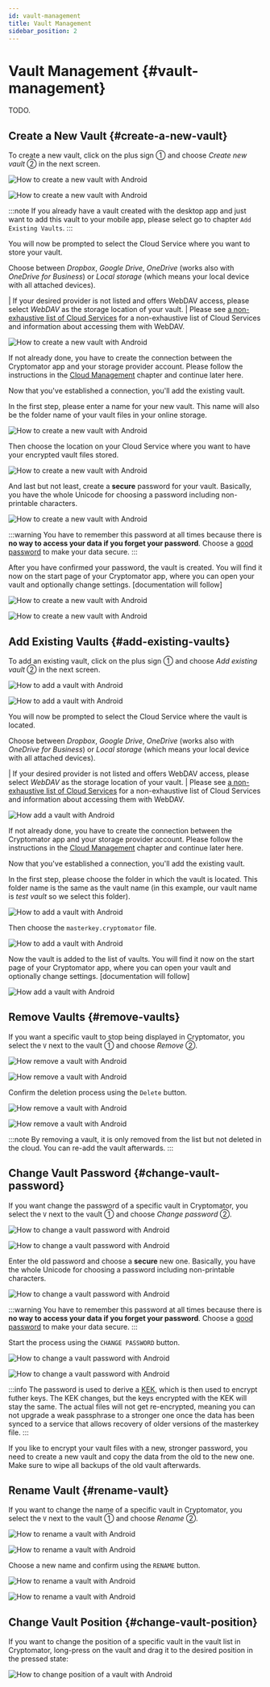 ```yaml
---
id: vault-management
title: Vault Management
sidebar_position: 2
---
```


# Vault Management {#vault-management}

TODO.

## Create a New Vault {#create-a-new-vault}

To create a new vault, click on the plus sign ① and choose *Create new vault* ② in the next screen.

![How to create a new vault with Android](/img/android/create-new-vault-0-start.png)

![How to create a new vault with Android](/img/android/create-new-vault-1-select-new-existing.png)

:::note
If you already have a vault created with the desktop app and just want to add this vault to your mobile app, please select go to chapter `Add Existing Vaults`.
:::

You will now be prompted to select the Cloud Service where you want to store your vault.

Choose between *Dropbox*, *Google Drive*, *OneDrive* (works also with *OneDrive for Business*) or *Local storage* (which means your local device with all attached devices).

| If your desired provider is not listed and offers WebDAV access, please select *WebDAV* as the storage location of your vault.
| Please see [a non-exhaustive list of Cloud Services](/docs/misc/supported-cloud-services.md#cloud-services-with-webdav-support) for a non-exhaustive list of Cloud Services
  and information about accessing them with WebDAV.

![How to create a new vault with Android](/img/android/create-new-vault-2-select-provider.png)

If not already done, you have to create the connection between the Cryptomator app and your storage provider account. Please follow the instructions in the [Cloud Management](cloud-management.md) chapter and continue later here.

Now that you've established a connection, you'll add the existing vault.

In the first step, please enter a name for your new vault.
This name will also be the folder name of your vault files in your online storage.

![How to create a new vault with Android](/img/android/create-new-vault-5-name-vault.png)

Then choose the location on your Cloud Service where you want to have your encrypted vault files stored.

![How to create a new vault with Android](/img/android/create-new-vault-6-select-path.png)

And last but not least, create a **secure** password for your vault.
Basically, you have the whole Unicode for choosing a password including non-printable characters.

![How to create a new vault with Android](/img/android/create-new-vault-7-set-password.png)

:::warning
You have to remember this password at all times because there is **no way to access your data if you forget your password**.
Choose a [good password](/docs/security/best-practices.md#good-passwords) to make your data secure.
:::

After you have confirmed your password, the vault is created.
You will find it now on the start page of your Cryptomator app, where you can open your vault and optionally change settings. [documentation will follow]

![How to create a new vault with Android](/img/android/create-new-vault-8-creating-vault.png)

![How to create a new vault with Android](/img/android/create-new-vault-9-finish.png)

## Add Existing Vaults {#add-existing-vaults}

To add an existing vault, click on the plus sign ① and choose *Add existing vault* ② in the next screen.

![How to add a vault with Android](/img/android/add-existing-vault-0-start.png)

![How to add a vault with Android](/img/android/add-existing-vault-1-select-add-existing-vault.png)

You will now be prompted to select the Cloud Service where the vault is located.

Choose between *Dropbox*, *Google Drive*, *OneDrive* (works also with *OneDrive for Business*) or *Local storage* (which means your local device with all attached devices).

| If your desired provider is not listed and offers WebDAV access, please select *WebDAV* as the storage location of your vault.
| Please see [a non-exhaustive list of Cloud Services](/docs/misc/supported-cloud-services.md#cloud-services-with-webdav-support) for a non-exhaustive list of Cloud Services
  and information about accessing them with WebDAV.

![How add a vault with Android](/img/android/add-existing-vault-2-select-provider.png)

If not already done, you have to create the connection between the Cryptomator app and your storage provider account. Please follow the instructions in the [Cloud Management](cloud-management.md) chapter and continue later here.

Now that you've established a connection, you'll add the existing vault.

In the first step, please choose the folder in which the vault is located.
This folder name is the same as the vault name (in this example, our vault name is *test vault* so we select this folder).

![How to add a vault with Android](/img/android/add-existing-vault-5-choose-folder.png)

Then choose the `masterkey.cryptomator` file.

![How to add a vault with Android](/img/android/add-existing-vault-6-choose-file.png)

Now the vault is added to the list of vaults.
You will find it now on the start page of your Cryptomator app, where you can open your vault and optionally change settings. [documentation will follow]

![How add a vault with Android](/img/android/add-existing-vault-8-finish.png)

## Remove Vaults {#remove-vaults}

If you want a specific vault to stop being displayed in Cryptomator, you select the `V` next to the vault ① and choose *Remove* ②.

![How remove a vault with Android](/img/android/remove-vault-0-start.png)

![How remove a vault with Android](/img/android/remove-vault-1-select-remove-vault.png)

Confirm the deletion process using the `Delete` button.

![How remove a vault with Android](/img/android/remove-vault-2-confirmation.png)

![How remove a vault with Android](/img/android/remove-vault-3-finish.png)

:::note
By removing a vault, it is only removed from the list but not deleted in the cloud.
You can re-add the vault afterwards.
:::

## Change Vault Password {#change-vault-password}

If you want change the password of a specific vault in Cryptomator, you select the `V` next to the vault ① and choose *Change password* ②.

![How to change a vault password with Android](/img/android/change-password-vault-0-start.png)

![How to change a vault password with Android](/img/android/change-password-vault-1-select-change-pw.png)

Enter the old password and choose a **secure** new one.
Basically, you have the whole Unicode for choosing a password including non-printable characters.

![How to change a vault password with Android](/img/android/change-password-vault-2-change-password.png)

:::warning
You have to remember this password at all times because there is **no way to access your data if you forget your password**.
Choose a [good password](/docs/security/best-practices.md#good-passwords) to make your data secure.
:::

Start the process using the `CHANGE PASSWORD` button.

![How to change a vault password with Android](/img/android/change-password-vault-3-changing-pw.png)

![How to change a vault password with Android](/img/android/change-password-vault-4-finish.png)

:::info
The password is used to derive a [KEK](https://en.wikipedia.org/wiki/Glossary_of_cryptographic_keys), which is then used to encrypt futher keys.
The KEK changes, but the keys encrypted with the KEK will stay the same.
The actual files will not get re-encrypted, meaning you can not upgrade a weak passphrase to a stronger one once the data has been synced to a service that allows recovery of older versions of the masterkey file.
:::

If you like to encrypt your vault files with a new, stronger password, you need to create a new vault and copy the data from the old to the new one. Make sure to wipe all backups of the old vault afterwards.

## Rename Vault {#rename-vault}

If you want to change the name of a specific vault in Cryptomator, you select the `V` next to the vault ① and choose *Rename* ②.

![How to rename a vault with Android](/img/android/rename-vault-0-start.png)

![How to rename a vault with Android](/img/android/rename-vault-1-select-rename.png)

Choose a new name and confirm using the `RENAME` button.

![How to rename a vault with Android](/img/android/rename-vault-3-renaming.png)

![How to rename a vault with Android](/img/android/rename-vault-4-finish.png)

## Change Vault Position {#change-vault-position}

If you want to change the position of a specific vault in the vault list in Cryptomator, long-press on the vault and drag it to the desired position in the pressed state:

![How to change position of a vault with Android](/img/android/change-vault-positon.gif)
